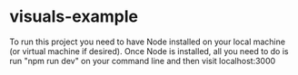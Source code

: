 # visuals-example
To run this project you need to have Node installed on your local machine (or virtual machine if desired). Once Node is installed, all you need to do is run "npm run dev" on your command line and then visit localhost:3000

